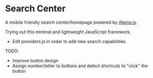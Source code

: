 # Search Center
A mobile friendly search center/homepage powered by [Alpine.js](https://alpinejs.dev/).

Trying out this minimal and lightweight JavaScript framework.

- Edit providers.js in order to add new search capabilities.


TODO:
- Improve button design
- Assign number/letter to buttons and detect shortcuts to "click" the button
